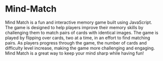 # Mind-Match


Mind Match is a fun and interactive memory game built using JavaScript. The game is designed to help players improve their memory skills by challenging them to match pairs of cards with identical images. The game is played by flipping over cards, two at a time, in an effort to find matching pairs. As players progress through the game, the number of cards and difficulty level increase, making the game more challenging and engaging. Mind Match is a great way to keep your mind sharp while having fun!